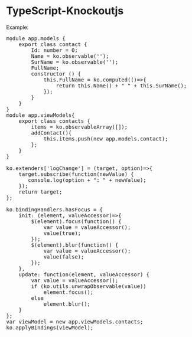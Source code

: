 TypeScript-Knockoutjs
=====================

Example:
<pre>
module app.models {
    export class contact {
        Id: number = 0;
        Name = ko.observable('');
        SurName = ko.observable('');
        FullName;
        constructor () {
            this.FullName = ko.computed(()=>{
                return this.Name() + " " + this.SurName();
            });
        }
    }
}
module app.viewModels{
    export class contacts {
        items = ko.observableArray([]);
        addContact(){
            this.items.push(new app.models.contact);
        };
    }
}

ko.extenders['logChange'] = (target, option)=>{
    target.subscribe(function(newValue) {
       console.log(option + ": " + newValue);
    });
    return target;
};

ko.bindingHandlers.hasFocus = {
    init: (element, valueAccessor)=>{
        $(element).focus(function() {
            var value = valueAccessor();
            value(true);
        });
        $(element).blur(function() {
            var value = valueAccessor();
            value(false);
        });           
    },
    update: function(element, valueAccessor) {
        var value = valueAccessor();
        if (ko.utils.unwrapObservable(value))
            element.focus();
        else
            element.blur();
    }
};
var viewModel = new app.viewModels.contacts;
ko.applyBindings(viewModel);
</pre>
